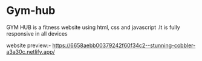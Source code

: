# Gym-hub
GYM HUB is a fitness website using html, css and javascript .It is fully responsive in all devices 

website preview:- https://6658aebb00379242f60f34c2--stunning-cobbler-a3a30c.netlify.app/
